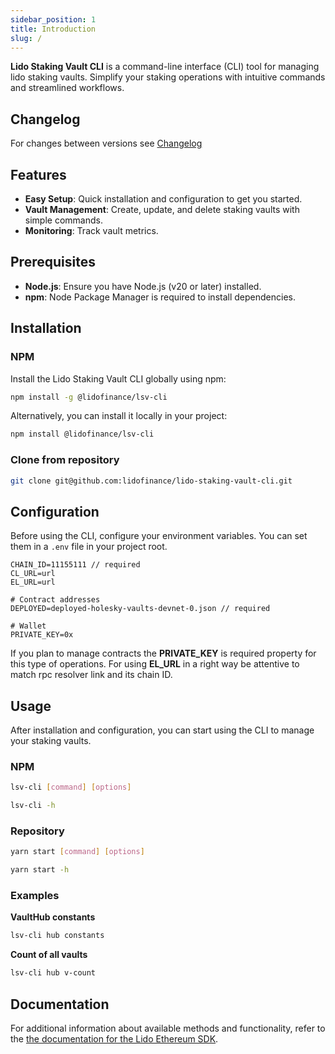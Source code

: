 ```yaml
---
sidebar_position: 1
title: Introduction
slug: /
---
```


**Lido Staking Vault CLI** is a command-line interface (CLI) tool for managing lido staking vaults. Simplify your staking operations with intuitive commands and streamlined workflows.

## Changelog

For changes between versions see [Changelog](./changelog.mdx)

## Features

- **Easy Setup**: Quick installation and configuration to get you started.
- **Vault Management**: Create, update, and delete staking vaults with simple commands.
- **Monitoring**: Track vault metrics.

## Prerequisites

- **Node.js**: Ensure you have Node.js (v20 or later) installed.
- **npm**: Node Package Manager is required to install dependencies.

## Installation

### NPM

Install the Lido Staking Vault CLI globally using npm:

```bash
npm install -g @lidofinance/lsv-cli
```

Alternatively, you can install it locally in your project:

```bash
npm install @lidofinance/lsv-cli
```

### Clone from repository

```bash
git clone git@github.com:lidofinance/lido-staking-vault-cli.git
```

## Configuration

Before using the CLI, configure your environment variables. You can set them in a `.env` file in your project root.

```.env
CHAIN_ID=11155111 // required
CL_URL=url
EL_URL=url

# Contract addresses
DEPLOYED=deployed-holesky-vaults-devnet-0.json // required

# Wallet
PRIVATE_KEY=0x
```

If you plan to manage contracts the **PRIVATE_KEY** is required property for this type of operations.
For using **EL_URL** in a right way be attentive to match rpc resolver link and its chain ID.

## Usage

After installation and configuration, you can start using the CLI to manage your staking vaults.

### NPM

```bash
lsv-cli [command] [options]
```

```bash
lsv-cli -h
```

### Repository

```bash
yarn start [command] [options]
```

```bash
yarn start -h
```

### Examples

**VaultHub constants**

```bash
lsv-cli hub constants
```

**Count of all vaults**

```bash
lsv-cli hub v-count
```

## Documentation

For additional information about available methods and functionality, refer to the [the documentation for the Lido Ethereum SDK](/category/commands).
